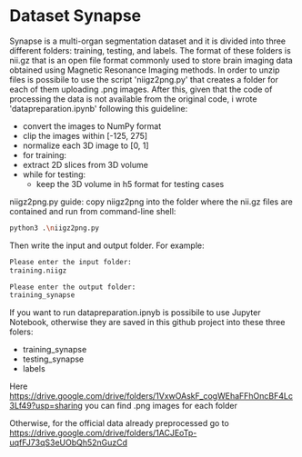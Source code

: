 
# Dataset Synapse
Synapse  is a multi-organ segmentation dataset and it is divided into three different folders: training, testing, and labels. The format
of these folders is nii.gz that is an open file format commonly used to store brain imaging data obtained using Magnetic Resonance Imaging methods. In order to unzip files is possibile to use the script 'niigz2png.py' that creates a folder for each of them uploading .png images. After this, given that the code of processing the data is not available from the original code, i wrote 'datapreparation.ipynb' following this guideline:
- convert the images to NumPy format
- clip the images within [-125, 275]
- normalize each 3D image to [0, 1]
- for training:
- extract 2D slices from 3D volume
- while for testing:
   - keep the 3D volume in h5 format for testing cases 

niigz2png.py guide:
copy niigz2png into the folder where the nii.gz files are contained and run from command-line shell:

```bash
python3 .\niigz2png.py
```
Then write the input and output folder. For example: 
```bash
Please enter the input folder:
training.niigz
```
```bash
Please enter the output folder:
training_synapse
```
If you want to run datapreparation.ipnyb is possibile to use Jupyter Notebook, otherwise they are saved in this github project into these three folers:

- training_synapse
- testing_synapse
- labels

Here https://drive.google.com/drive/folders/1VxwOAskF_cogWEhaFFhOncBF4Lc3Lf49?usp=sharing you can find .png images for each folder

Otherwise, for the official data already preprocessed go to https://drive.google.com/drive/folders/1ACJEoTp-uqfFJ73qS3eUObQh52nGuzCd
